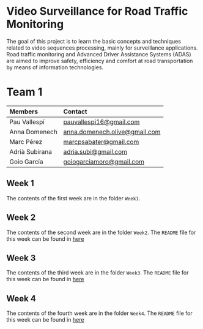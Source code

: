 # Video Surveillance for Road Traffic Monitoring

The goal of this project is to learn the basic concepts and techniques related to video sequences processing, mainly for surveillance applications. Road traffic monitoring and Advanced Driver Assistance Systems (ADAS) are aimed to improve safety, efficiency and comfort at road transportation by means of information technologies.

# Team 1

| Members | Contact |
| :---         |   :---    | 
| Pau Vallespí   | pauvallespi16@gmail.com | 
| Anna Domenech    | anna.domenech.olive@gmail.com  |
| Marc Pérez    | marcpsabater@gmail.com  |
| Adrià Subirana | adria.subi@gmail.com |
| Goio García | goiogarciamoro@gmail.com |


## Week 1

The contents of the first week are in the folder `Week1`.

## Week 2
The contents of the second week are in the folder `Week2`. The `README` file for this week can be found in [here](Week2/README.md) 

## Week 3
The contents of the third week are in the folder `Week3`. The `README` file for this week can be found in [here](Week3/README.md) 

## Week 4
The contents of the fourth week are in the folder `Week4`. The `README` file for this week can be found in [here](Week4/README.md) 
